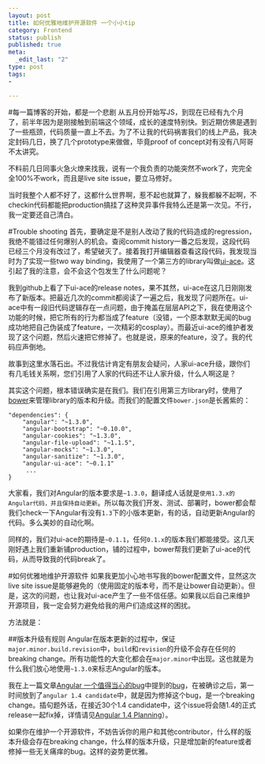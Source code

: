 ```yaml
--- 
layout: post
title: 如何优雅地维护开源软件 一个小小tip
category: Frontend
status: publish 
published: true
meta: 
  _edit_last: "2"
type: post
tags: 
- 

---
```

#每一篇博客的开始，都是一个悲剧
从五月份开始写JS，到现在已经有九个月了，前半年因为是刚接触到前端这个领域，成长的速度特别快。到近期仿佛是遇到了一些瓶颈，代码质量一直上不去。为了不让我的代码祸害我们的线上产品，我决定封码几日，换了几个prototype来做做，毕竟proof of concept对有没有八阿哥不太讲究。

不料前几日同事火急火燎来找我，说有一个我负责的功能突然不work了，完完全全100%不work，而且是live site issue，要立马修好。

当时我整个人都不好了，这都什么世界啊，惹不起也就算了，躲我都躲不起啊，不checkin代码都能把production搞挂了这种灵异事件我特么还是第一次见。不行，我一定要还自己清白。

#Trouble shooting
首先，要确定是不是别人改动了我的代码造成的regression，我绝不能错过任何爆别人的机会。查阅commit history一番之后发现，这段代码已经三个月没有改过了，希望破灭了。接着我打开编辑器查看这段代码，我发现当时为了实现一些two way binding，我使用了一个第三方的library叫做[ui-ace](https://github.com/angular-ui/ui-ace)。这引起了我的注意，会不会这个包发生了什么问题呢？

我到github上看了下ui-ace的release notes，果不其然，ui-ace在这几日刚刚发布了新版本。把最近几次的commit都阅读了一遍之后，我发现了问题所在。ui-ace中有一段旧代码逻辑存在一点问题，由于掩盖在层层API之下，我在使用这个功能的时候，把它所有的行为都当成了feature（没错，一个原本默默无闻的bug成功地把自己伪装成了feature，一次精彩的cosplay）。而最近ui-ace的维护者发现了这个问题，然后火速把它修掉了。也就是说，原来的feature，没了。我的代码应声倒地。

故事到这里水落石出。不过我估计肯定有朋友会疑问，人家ui-ace升级，跟你们有几毛钱关系啊，您们引用了人家的代码还不让人家升级，什么人啊这是？

其实这个问题，根本错误确实是在我们。我们在引用第三方library时，使用了[bower](http://bower.io)来管理library的版本和升级。而我们的配置文件`bower.json`是长酱紫的：

```
"dependencies": {
    "angular": "~1.3.0",
    "angular-bootstrap": "~0.10.0",
    "angular-cookies": "~1.3.0",
    "angular-file-upload": "~1.1.5",
    "angular-mocks": "~1.3.0",
    "angular-sanitize": "~1.3.0",
    "angular-ui-ace": "~0.1.1"
     ...
}
```

大家看，我们对Angular的版本要求是`~1.3.0`，翻译成人话就是`使用1.3.x的Angular代码，并且保持自动更新`。所以每次我们开发、测试、部署时，bower都会帮我们check一下Angular有没有`1.3`下的小版本更新，有的话，自动更新Angular的代码。多么美妙的自动化啊。

同样的，我们对ui-ace的期待是`~0.1.1`，任何`0.1.x`的版本我们都能接受。这几天刚好遇上我们重新铺production，铺的过程中，bower帮我们更新了ui-ace的代码，从而导致我的代码break了。

#如何优雅地维护开源软件
如果我更加小心地书写我的bower配置文件，显然这次live site issue是能够避免的（使用固定的版本号，而不是让bower自动更新）。但是，这次的问题，也让我对ui-ace产生了一些不信任感。如果我以后自己来维护开源项目，我一定会努力避免给我的用户们造成这样的困扰。

方法就是：

##版本升级有规则
Angular在版本更新的过程中，保证`major.minor.build.revision`中，`build`和`revision`的升级不会存在任何的breaking change。所有功能性的大变化都会在`major.minor`中出现。这也就是为什么我们放心地使用`~1.3.0`来标志Angular的版本。

我在上一篇文章[Angular 一个值得当心的bug](http://rebornix.com/frontend/2014/12/07/AngularJSFuckMeUp/)中提到的[bug](https://github.com/angular/angular.js/issues/10349)，在被确诊之后，第一时间放到了`angular 1.4 candidate`中，就是因为修掉这个bug，是一个breaking change。插句题外话，在接近30个1.4 candidate中，这个issue将会随1.4的正式release一起fix掉，详情请见[Angular 1.4 Planning](https://www.youtube.com/watch?v=nBptZTfmjhE)）。

如果你在维护一个开源软件，不妨告诉你的用户和其他contributor，什么样的版本升级会存在breaking change，什么样的版本升级，只是增加新的feature或者修掉一些无关痛痒的bug。这样的姿势更优雅。
